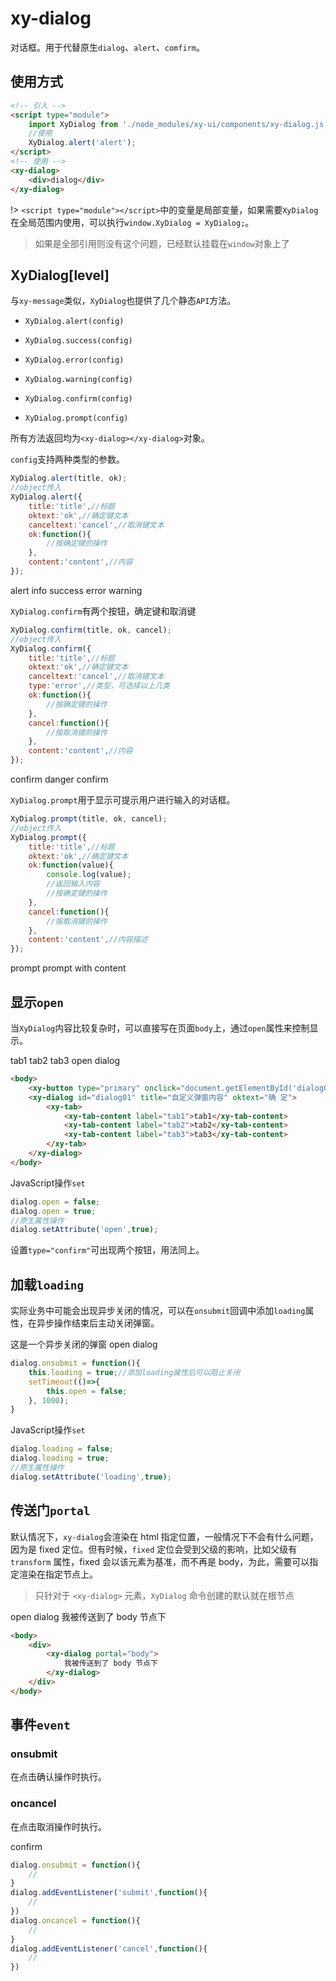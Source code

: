 # xy-dialog

对话框。用于代替原生`dialog`、`alert`、`comfirm`。

## 使用方式

```html
<!-- 引入 -->
<script type="module">
    import XyDialog from './node_modules/xy-ui/components/xy-dialog.js';
    //使用
    XyDialog.alert('alert');
</script>
<!-- 使用 -->
<xy-dialog>
    <div>dialog</div>
</xy-dialog>
```
!> `<script type="module"></script>`中的变量是局部变量，如果需要`XyDialog`在全局范围内使用，可以执行`window.XyDialog = XyDialog;`。

> 如果是全部引用则没有这个问题，已经默认挂载在`window`对象上了

## XyDialog[level]

与`xy-message`类似，`XyDialog`也提供了几个静态`API`方法。

* `XyDialog.alert(config)`

* `XyDialog.success(config)`

* `XyDialog.error(config)`

* `XyDialog.warning(config)`

* `XyDialog.confirm(config)`

* `XyDialog.prompt(config)`

所有方法返回均为`<xy-dialog></xy-dialog>`对象。

`config`支持两种类型的参数。

```js
XyDialog.alert(title, ok);
//object传入
XyDialog.alert({
    title:'title',//标题
    oktext:'ok',//确定键文本
    canceltext:'cancel',//取消键文本
    ok:function(){
        //按确定键的操作
    },
    content:'content',//内容
});

```

<xy-button type="primary" onclick="XyDialog.alert('alert')">alert</xy-button>
<xy-button type="primary" onclick="XyDialog.info('info')">info</xy-button>
<xy-button type="primary" onclick="XyDialog.success({title:'成功',content:'success',oktext:'send'})">success</xy-button>
<xy-button type="primary" onclick="XyDialog.error('error')">error</xy-button>
<xy-button type="primary" onclick="XyDialog.warning('warning')">warning</xy-button>

`XyDialog.confirm`有两个按钮，确定键和取消键

```js
XyDialog.confirm(title, ok, cancel);
//object传入
XyDialog.confirm({
    title:'title',//标题
    oktext:'ok',//确定键文本
    canceltext:'cancel',//取消键文本
    type:'error',//类型，可选择以上几类
    ok:function(){
        //按确定键的操作
    },
    cancel:function(){
        //按取消键的操作
    },
    content:'content',//内容
});
```
<xy-button type="primary" onclick="XyDialog.confirm('this is a question',()=>{XyMessage.info('ok')},()=>{XyMessage.info('cancel')})">confirm</xy-button>
<xy-button type="primary" onclick="XyDialog.confirm({type:'error',content:'this is a danger confirm'})">danger confirm</xy-button>

`XyDialog.prompt`用于显示可提示用户进行输入的对话框。

```js
XyDialog.prompt(title, ok, cancel);
//object传入
XyDialog.prompt({
    title:'title',//标题
    oktext:'ok',//确定键文本
    ok:function(value){
        console.log(value);
        //返回输入内容
        //按确定键的操作
    },
    cancel:function(){
        //按取消键的操作
    },
    content:'content',//内容描述
});
```

<xy-button type="primary" onclick="XyDialog.prompt('',(value)=>{XyMessage.info(value)},()=>{XyMessage.info('cancel')})">prompt</xy-button>
<xy-button type="primary" onclick="XyDialog.prompt({content:'please input your name',ok:(value)=>{XyMessage.info(value)}})">prompt with content</xy-button>

## 显示`open`

当`XyDialog`内容比较复杂时，可以直接写在页面`body`上，通过`open`属性来控制显示。

<xy-dialog id="dialog01" title="自定义弹窗内容" oktext="确 定">
    <xy-tab>
        <xy-tab-content label="tab1">tab1</xy-tab-content>
        <xy-tab-content label="tab2">tab2</xy-tab-content>
        <xy-tab-content label="tab3">tab3</xy-tab-content>
    </xy-tab>
</xy-dialog>
<xy-button type="primary" onclick="document.getElementById('dialog01').open = true;">open dialog</xy-button>

```html
<body>
    <xy-button type="primary" onclick="document.getElementById('dialog01').open = true;">open dialog</xy-button>
    <xy-dialog id="dialog01" title="自定义弹窗内容" oktext="确 定">
        <xy-tab>
            <xy-tab-content label="tab1">tab1</xy-tab-content>
            <xy-tab-content label="tab2">tab2</xy-tab-content>
            <xy-tab-content label="tab3">tab3</xy-tab-content>
        </xy-tab>
    </xy-dialog>
</body>
```

JavaScript操作`set`

```js
dialog.open = false;
dialog.open = true;
//原生属性操作
dialog.setAttribute('open',true);
```

设置`type="confirm"`可出现两个按钮，用法同上。

## 加载`loading`

实际业务中可能会出现异步关闭的情况，可以在`onsubmit`回调中添加`loading`属性，在异步操作结束后主动关闭弹窗。

<xy-dialog id="dialog02" title="标题" oktext="确 定" canceltext="取消" >
    这是一个异步关闭的弹窗
</xy-dialog>
<xy-button type="primary" onclick="window.dialog02 = document.getElementById('dialog02');window.dialog02.open = true;window.dialog02.onsubmit = function(){this.loading = true;setTimeout(()=>{this.open = false;}, 1000);}">open dialog</xy-button>

```js
dialog.onsubmit = function(){
    this.loading = true;//添加loading属性后可以阻止关闭
    setTimeout(()=>{
        this.open = false;
    }, 1000);
}
```

JavaScript操作`set`

```js
dialog.loading = false;
dialog.loading = true;
//原生属性操作
dialog.setAttribute('loading',true);
```

## 传送门`portal`

默认情况下，`xy-dialog`会渲染在 html 指定位置，一般情况下不会有什么问题，因为是 fixed 定位。但有时候，`fixed` 定位会受到父级的影响，比如父级有`transform` 属性，fixed 会以该元素为基准，而不再是 body，为此，需要可以指定渲染在指定节点上。

> 只针对于 `<xy-dialog>` 元素，`XyDialog` 命令创建的默认就在根节点

<div>
    <xy-button type="primary" onclick="document.getElementById('dialog03').open = true;">open dialog</xy-button>
    <xy-dialog id="dialog03" title="自定义弹窗内容" oktext="确 定" portal="body">
        我被传送到了 body 节点下
    </xy-dialog>
</div>

```html
<body>
    <div>
        <xy-dialog portal="body">
            我被传送到了 body 节点下
        </xy-dialog>
    </div>
</body>
```


## 事件`event`

### onsubmit

在点击确认操作时执行。

### oncancel

在点击取消操作时执行。

<xy-button type="primary" onclick="XyDialog.confirm('confirm',()=>{XyMessage.info('submit')},()=>{XyMessage.info('cancel')})">confirm</xy-button>

```js
dialog.onsubmit = function(){
    //
}
dialog.addEventListener('submit',function(){
    //
})
dialog.oncancel = function(){
    //
}
dialog.addEventListener('cancel',function(){
    //
})
```



